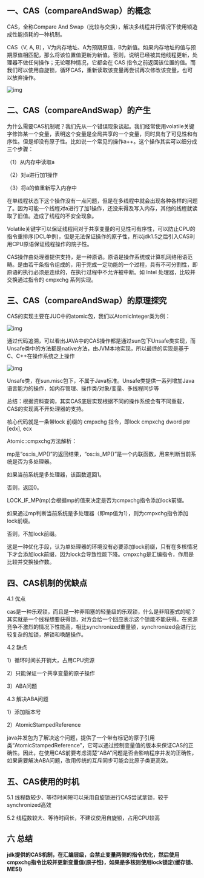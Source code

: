 ## **一、CAS（compareAndSwap）的概念**

CAS，全称Compare And Swap（比较与交换），解决多线程并行情况下使用锁造成性能损耗的一种机制。

CAS（V, A, B），V为内存地址、A为预期原值，B为新值。如果内存地址的值与预期原值相匹配，那么将该位置值更新为新值。否则，说明已经被其他线程更新，处理器不做任何操作；无论哪种情况，它都会在 CAS 指令之前返回该位置的值。而我们可以使用自旋锁，循环CAS，重新读取该变量再尝试再次修改该变量，也可以放弃操作。

![img](https://gitee.com/cdx_dayshow/picBed/raw/master/img/2020110110528171.png)

## 二、CAS（compareAndSwap）的产生

为什么需要CAS机制呢？我们先从一个错误现象谈起。我们经常使用volatile关键字修饰某一个变量，表明这个变量是全局共享的一个变量，同时具有了可见性和有序性。但是却没有原子性。比如说一个常见的操作a++。这个操作其实可以细分成三个步骤：

（1）从内存中读取a

（2）对a进行加1操作

（3）将a的值重新写入内存中

在单线程状态下这个操作没有一点问题，但是在多线程中就会出现各种各样的问题了。因为可能一个线程对a进行了加1操作，还没来得及写入内存，其他的线程就读取了旧值。造成了线程的不安全现象。

Volatile关键字可以保证线程间对于共享变量的可见性可有序性，可以防止CPU的指令重排序(DCL单例)，但是无法保证操作的原子性，所以jdk1.5之后引入CAS利用CPU原语保证线程操作的院子性。

CAS操作由处理器提供支持，是一种原语。原语是操作系统或计算机网络用语范畴。是由若干条指令组成的，用于完成一定功能的一个过程，具有不可分割性，即原语的执行必须是连续的，在执行过程中不允许被中断。如 Intel 处理器，比较并交换通过指令的 cmpxchg 系列实现。

## **三、CAS（compareAndSwap）的原理探究**

CAS的实现主要在JUC中的atomic包，我们以AtomicInteger类为例：

![img](https://gitee.com/cdx_dayshow/picBed/raw/master/img/2020110110528172.png)

通过代码追溯，可以看出JAVA中的CAS操作都是通过sun包下Unsafe类实现，而Unsafe类中的方法都是native方法，由JVM本地实现，所以最终的实现是基于C、C++在操作系统之上操作

![img](https://gitee.com/cdx_dayshow/picBed/raw/master/img/2020110110528173.png)

Unsafe类，在sun.misc包下，不属于Java标准。Unsafe类提供一系列增加Java语言能力的操作，如内存管理、操作类/对象/变量、多线程同步等

总结：根据资料查询，其实CAS底层实现根据不同的操作系统会有不同重载，CAS的实现离不开处理器的支持。

核心代码就是一条带lock 前缀的 cmpxchg 指令，即lock cmpxchg dword ptr [edx], ecx

Atomic::cmpxchg方法解析：

mp是“os::is_MP()”的返回结果，“os::is_MP()”是一个内联函数，用来判断当前系统是否为多处理器。

如果当前系统是多处理器，该函数返回1。

否则，返回0。

LOCK_IF_MP(mp)会根据mp的值来决定是否为cmpxchg指令添加lock前缀。

如果通过mp判断当前系统是多处理器（即mp值为1），则为cmpxchg指令添加lock前缀。

否则，不加lock前缀。

这是一种优化手段，认为单处理器的环境没有必要添加lock前缀，只有在多核情况下才会添加lock前缀，因为lock会导致性能下降。cmpxchg是汇编指令，作用是比较并交换操作数。

## 四、CAS机制的优缺点

4.1 优点

cas是一种乐观锁，而且是一种非阻塞的轻量级的乐观锁，什么是非阻塞式的呢？其实就是一个线程想要获得锁，对方会给一个回应表示这个锁能不能获得。在资源竞争不激烈的情况下性能高，相比synchronized重量锁，synchronized会进行比较复杂的加锁，解锁和唤醒操作。

4.2 缺点

1）循环时间长开销大，占用CPU资源

2）只能保证一个共享变量的原子操作

3）ABA问题

4.3 解决ABA问题

1）添加版本号

2）AtomicStampedReference

java并发包为了解决这个问题，提供了一个带有标记的原子引用类“AtomicStampedReference”，它可以通过控制变量值的版本来保证CAS的正确性。因此，在使用CAS前要考虑清楚“ABA”问题是否会影响程序并发的正确性，如果需要解决ABA问题，改用传统的互斥同步可能会比原子类更高效。

## 五、CAS使用的时机

5.1 线程数较少、等待时间短可以采用自旋锁进行CAS尝试拿锁，较于synchronized高效

5.2 线程数较大、等待时间长，不建议使用自旋锁，占用CPU较高

## 六  总结

**jdk提供的CAS机制，在汇编层级，会禁止变量两侧的指令优化，然后使用cmpxchg指令比较并更新变量值(原子性)，如果是多核则使用lock锁定(缓存锁、MESI)**

